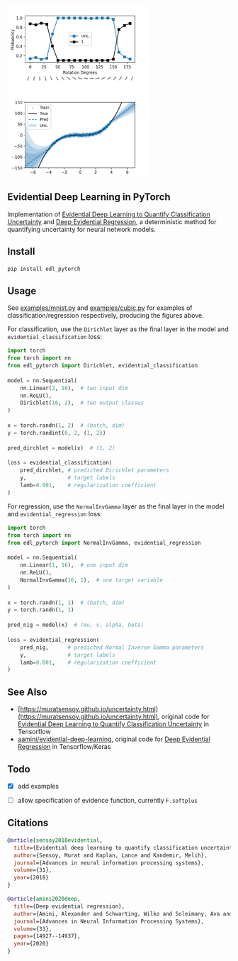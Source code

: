 <img src="./examples/mnist.png" width="320px"></img><img src="./examples/cubic.png" width="320px"></img>

## Evidential Deep Learning in PyTorch

Implementation of [Evidential Deep Learning to Quantify Classification
Uncertainty](https://arxiv.org/abs/1806.01768) and [Deep Evidential
Regression](https://arxiv.org/abs/1910.02600), a deterministic method for
quantifying uncertainty for neural network models.

## Install

```bash
pip install edl_pytorch
```

## Usage

See [examples/mnist.py](examples/mnist.py) and
[examples/cubic.py](examples/cubic.py) for examples of classification/regression
respectively, producing the figures above.

For classification, use the `Dirichlet` layer as the final layer in the model
and `evidential_classification` loss:

```python
import torch
from torch import nn
from edl_pytorch import Dirichlet, evidential_classification

model = nn.Sequential(
    nn.Linear(2, 16),  # two input dim
    nn.ReLU(),
    Dirichlet(16, 2),  # two output classes
)

x = torch.randn(1, 2)  # (batch, dim)
y = torch.randint(0, 2, (1, 2))

pred_dirchlet = model(x)  # (1, 2)

loss = evidential_classification(
    pred_dirchlet, # predicted Dirichlet parameters
    y,             # target labels
    lamb=0.001,    # regularization coefficient 
)
```

For regression, use the `NormalInvGamma` layer as the final layer in the model
and `evidential_regression` loss:

```python
import torch
from torch import nn
from edl_pytorch import NormalInvGamma, evidential_regression

model = nn.Sequential(
    nn.Linear(1, 16),  # one input dim
    nn.ReLU(),
    NormalInvGamma(16, 1),  # one target variable
)

x = torch.randn(1, 1)  # (batch, dim)
y = torch.randn(1, 1)

pred_nig = model(x)  # (mu, v, alpha, beta)

loss = evidential_regression(
    pred_nig,      # predicted Normal Inverse Gamma parameters
    y,             # target labels
    lamb=0.001,    # regularization coefficient 
)
```

## See Also

 - [https://muratsensoy.github.io/uncertainty.html](https://muratsensoy.github.io/uncertainty.html), 
    original code for  [Evidential Deep Learning to Quantify Classification Uncertainty](https://arxiv.org/abs/1806.01768) in Tensorflow
 - [aamini/evidential-deep-learning](https://github.com/aamini/evidential-deep-learning), 
    original code for [Deep Evidential Regression](https://arxiv.org/abs/1910.02600) in Tensorflow/Keras

## Todo

 - [X] add examples
 - [ ] allow specification of evidence function, currently `F.softplus`


## Citations

```bibtex
@article{sensoy2018evidential,
  title={Evidential deep learning to quantify classification uncertainty},
  author={Sensoy, Murat and Kaplan, Lance and Kandemir, Melih},
  journal={Advances in neural information processing systems},
  volume={31},
  year={2018}
}
```

```bibtex
@article{amini2020deep,
  title={Deep evidential regression},
  author={Amini, Alexander and Schwarting, Wilko and Soleimany, Ava and Rus, Daniela},
  journal={Advances in Neural Information Processing Systems},
  volume={33},
  pages={14927--14937},
  year={2020}
}
```
